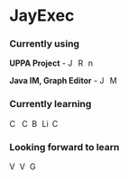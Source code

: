 <link rel="stylesheet" media="screen" href="https://fontlibrary.org//face/inter-ui" type="text/css"/> 
<link rel="stylesheet" href="style.css"/>

# JayExec

### Currently using
**UPPA Project** - <img src="https://cdn.jsdelivr.net/gh/devicons/devicon/icons/javascript/javascript-original.svg" style="width:1em" title="JavaScript"/> <img src="https://cdn.jsdelivr.net/gh/devicons/devicon/icons/react/react-original.svg" style="width:1em" title="React"/> <img src="https://cdn.jsdelivr.net/gh/devicons/devicon/icons/npm/npm-original-wordmark.svg" style="width:1em" title="npm"/>

**Java IM, Graph Editor** - <img style="width:1em" src="https://cdn.jsdelivr.net/gh/devicons/devicon/icons/java/java-original.svg" title="Java"/> <img style="width:1em" src="https://cdn.icon-icons.com/icons2/2107/PNG/512/file_type_maven_icon_130397.png" title="Maven"/>

### Currently learning
<img src="https://cdn.jsdelivr.net/gh/devicons/devicon/icons/c/c-original.svg" style="width:1em" title="C"/>&nbsp;
<img src="https://cdn.jsdelivr.net/gh/devicons/devicon/icons/cplusplus/cplusplus-original.svg" style="width:1em" title="C++"/>
<img src="https://cdn.jsdelivr.net/gh/devicons/devicon/icons/bash/bash-original.svg" style="width:1em" title="Bash"/>
<img src="https://cdn.jsdelivr.net/gh/devicons/devicon/icons/linux/linux-original.svg"  style="width:1em" title="Linux (POSIX API)"/>
<img src="https://cdn.jsdelivr.net/gh/devicons/devicon/icons/csharp/csharp-original.svg"  style="width:1em" title="C#"/>

### Looking forward to learn
<img src="https://cdn.jsdelivr.net/gh/devicons/devicon/icons/vuejs/vuejs-original.svg" style="width:1em" title="Vue" /> <img src="https://cdn.jsdelivr.net/gh/devicons/devicon/icons/vuetify/vuetify-original.svg"  style="width:1em" title="Vuetify"/> <img src="https://cdn.jsdelivr.net/gh/devicons/devicon/icons/gradle/gradle-plain.svg"  style="width:1em" title="Gradle"/>
